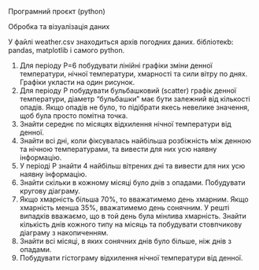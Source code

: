 Програмний проєкт (python)

Обробка та візуалізація даних

У файлі weather.csv знаходиться архів погодних даних.
бібліотекb: pandas, matplotlib і самого python.
1. Для періоду P=6 побудувати лінійні графіки зміни денної температури, нічної температури, хмарності та сили вітру по днях. Графіки укласти на один рисунок.
3. Для періоду P побудувати бульбашковий (scatter) графік денної температури, діаметр “бульбашки” має бути залежний від кількості опадів. Якщо опадів не було, то підібрати якесь невелике значення, щоб була просто помітна точка.
4. Знайти середнє по місяцях відхилення нічної температури від денної.
5. Знайти всі дні, коли фіксувалась найбільша розбіжність між денною та нічною температурами, та вивести для них усю наявну інформацію.
6. У періоді P знайти 4 найбільш вітрених дні та вивести для них усю наявну інформацію.
7. Знайти скільки в кожному місяці було днів з опадами. Побудувати кругову діаграму.
8. Якщо хмарність більша 70%, то вважатимемо день хмарним. Якщо хмарність менша 35%, вважатимемо день сонячним. У решті випадків вважаємо, що в той день була мінлива хмарність. Знайти кількість днів кожного типу на місяць та побудувати стовпчикову діаграму з накопиченням.
9. Знайти всі місяці, в яких сонячних днів було більше, ніж днів з опадами.
10. Побудувати гістограму відхилення нічної температури від денної.
